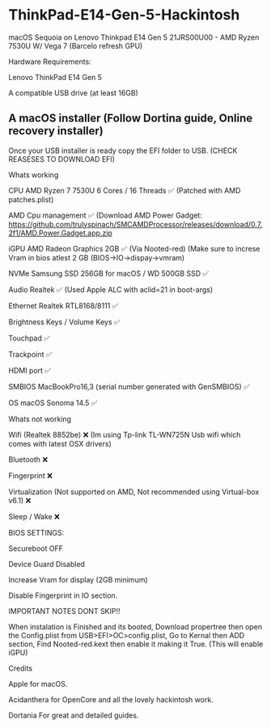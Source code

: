 # ThinkPad-E14-Gen-5-Hackintosh
macOS Sequoia on Lenovo Thinkpad E14 Gen 5 21JRS00U00 - AMD Ryzen 7530U W/ Vega 7 (Barcelo refresh GPU)



Hardware Requirements:

Lenovo ThinkPad E14 Gen 5

A compatible USB drive (at least 16GB)

## A macOS installer (Follow Dortina guide, Online recovery installer) <a id='[ss A macOS installer (Follow Dortina guide, Online recovery installer)](https://dortania.github.io/OpenCore-Install-Guide/installer-guide/windows-install.html#downloading-macos)'></a>

Once your USB installer is ready copy the EFI folder to USB. (CHECK REASESES TO DOWNLOAD EFI)

Whats working

CPU	AMD Ryzen 7 7530U 6 Cores / 16 Threads	✅ (Patched with AMD patches.plist)

AMD Cpu management ✅ (Download AMD Power Gadget: https://github.com/trulyspinach/SMCAMDProcessor/releases/download/0.7.2f1/AMD.Power.Gadget.app.zip

iGPU	AMD Radeon Graphics 2GB	✅ (Via Nooted-red) (Make sure to increse Vram in bios atlest 2 GB (BIOS->IO->dispay->vmram)

NVMe	Samsung SSD 256GB for macOS / WD 500GB SSD	✅

Audio	Realtek	✅ (Used Apple ALC with aclid=21 in boot-args)

Ethernet	Realtek RTL8168/8111	✅

Brightness Keys / Volume Keys ✅

Touchpad ✅

Trackpoint ✅

HDMI port ✅ 

SMBIOS	MacBookPro16,3 (serial number generated with GenSMBIOS)	✅

OS	macOS Sonoma 14.5 ✅

Whats not working

Wifi (Realtek 8852be) ❌ (Im using Tp-link TL-WN725N Usb wifi which comes with latest OSX drivers)

Bluetooth ❌

Fingerprint ❌

Virtualization (Not supported on AMD, Not recommended using Virtual-box v6.1) ❌

Sleep / Wake ❌


BIOS SETTINGS:

Secureboot OFF

Device Guard Disabled

Increase Vram for display (2GB minimum)

Disable Fingerprint in IO section.


IMPORTANT NOTES DONT SKIP!!

When instalation is Finished and its booted, Download propertree then open the Config.plist from USB>EFI>OC>config.plist, Go to Kernal then ADD section, Find Nooted-red.kext then enable it making it True. (This will enable iGPU)



Credits

Apple for macOS.

Acidanthera for OpenCore and all the lovely hackintosh work.

Dortania For great and detailed guides.

